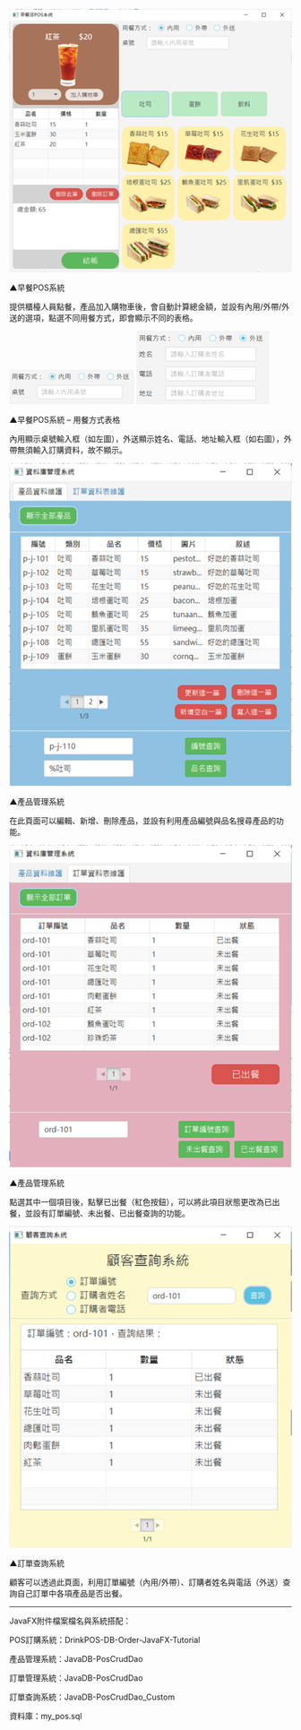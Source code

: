 ![image](https://github.com/bingxue1114/JavaFX-POS/blob/main/IMG/01.png)

▲早餐POS系統

提供櫃檯人員點餐，產品加入購物車後，會自動計算總金額，並設有內用/外帶/外送的選項，點選不同用餐方式，即會顯示不同的表格。

![image](https://github.com/bingxue1114/JavaFX-POS/blob/main/IMG/02.png)
![image](https://github.com/bingxue1114/JavaFX-POS/blob/main/IMG/03.png)

▲早餐POS系統 – 用餐方式表格

內用顯示桌號輸入框（如左圖），外送顯示姓名、電話、地址輸入框（如右圖），外帶無須輸入訂購資料，故不顯示。

![image](https://github.com/bingxue1114/JavaFX-POS/blob/main/IMG/04.png)

▲產品管理系統

在此頁面可以編輯、新增、刪除產品，並設有利用產品編號與品名搜尋產品的功能。

![image](https://github.com/bingxue1114/JavaFX-POS/blob/main/IMG/05.png)

▲產品管理系統

點選其中一個項目後，點擊已出餐（紅色按鈕），可以將此項目狀態更改為已出餐，並設有訂單編號、未出餐、已出餐查詢的功能。

![image](https://github.com/bingxue1114/JavaFX-POS/blob/main/IMG/06.png)

▲訂單查詢系統

顧客可以透過此頁面，利用訂單編號（內用/外帶）、訂購者姓名與電話（外送）查詢自己訂單中各項產品是否出餐。

---------------------------------------------------------------------------------------------------------

JavaFX附件檔案檔名與系統搭配：

POS訂購系統：DrinkPOS-DB-Order-JavaFX-Tutorial

產品管理系統：JavaDB-PosCrudDao

訂單管理系統：JavaDB-PosCrudDao

訂單查詢系統：JavaDB-PosCrudDao_Custom

資料庫：my_pos.sql


